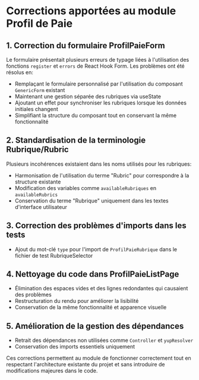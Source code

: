 # Corrections apportées au module Profil de Paie

## 1. Correction du formulaire ProfilPaieForm

Le formulaire présentait plusieurs erreurs de typage liées à l'utilisation des fonctions `register` et `errors` de React Hook Form. Les problèmes ont été résolus en:

- Remplaçant le formulaire personnalisé par l'utilisation du composant `GenericForm` existant
- Maintenant une gestion séparée des rubriques via useState
- Ajoutant un effet pour synchroniser les rubriques lorsque les données initiales changent
- Simplifiant la structure du composant tout en conservant la même fonctionnalité

## 2. Standardisation de la terminologie Rubrique/Rubric

Plusieurs incohérences existaient dans les noms utilisés pour les rubriques:

- Harmonisation de l'utilisation du terme "Rubric" pour correspondre à la structure existante
- Modification des variables comme `availableRubriques` en `availableRubrics`
- Conservation du terme "Rubrique" uniquement dans les textes d'interface utilisateur

## 3. Correction des problèmes d'imports dans les tests

- Ajout du mot-clé `type` pour l'import de `ProfilPaieRubrique` dans le fichier de test RubriqueSelector

## 4. Nettoyage du code dans ProfilPaieListPage

- Élimination des espaces vides et des lignes redondantes qui causaient des problèmes
- Restructuration du rendu pour améliorer la lisibilité
- Conservation de la même fonctionnalité et apparence visuelle

## 5. Amélioration de la gestion des dépendances

- Retrait des dépendances non utilisées comme `Controller` et `yupResolver`
- Conservation des imports essentiels uniquement

Ces corrections permettent au module de fonctionner correctement tout en respectant l'architecture existante du projet et sans introduire de modifications majeures dans le code. 